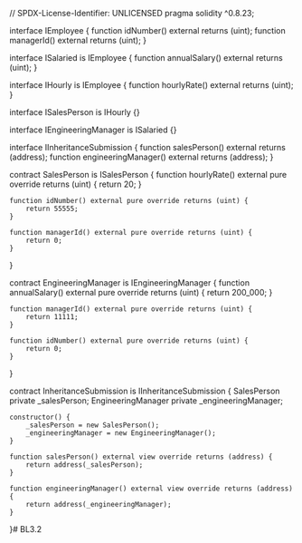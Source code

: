 // SPDX-License-Identifier: UNLICENSED
pragma solidity ^0.8.23;

interface IEmployee {
    function idNumber() external returns (uint);
    function managerId() external returns (uint);
}

interface ISalaried is IEmployee {
    function annualSalary() external returns (uint);
}

interface IHourly is IEmployee {
    function hourlyRate() external returns (uint);
}

interface ISalesPerson is IHourly {}

interface IEngineeringManager is ISalaried {}

interface IInheritanceSubmission {
    function salesPerson() external returns (address);
    function engineeringManager() external returns (address);
}

contract SalesPerson is ISalesPerson {
    function hourlyRate() external pure override returns (uint) {
        return 20;
    }

    function idNumber() external pure override returns (uint) {
        return 55555;
    }

    function managerId() external pure override returns (uint) {
        return 0;
    }
}

contract EngineeringManager is IEngineeringManager {
    function annualSalary() external pure override returns (uint) {
        return 200_000;
    }

    function managerId() external pure override returns (uint) {
        return 11111;
    }

    function idNumber() external pure override returns (uint) {
        return 0;
    }
}

contract InheritanceSubmission is IInheritanceSubmission {
    SalesPerson private _salesPerson;
    EngineeringManager private _engineeringManager;

    constructor() {
        _salesPerson = new SalesPerson();
        _engineeringManager = new EngineeringManager();
    }

    function salesPerson() external view override returns (address) {
        return address(_salesPerson);
    }

    function engineeringManager() external view override returns (address) {
        return address(_engineeringManager);
    }
}# BL3.2
